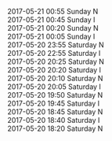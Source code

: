 2017-05-21 00:55 Sunday  N  
2017-05-21 00:45 Sunday  I  
2017-05-21 00:20 Sunday  N  
2017-05-21 00:05 Sunday  I  
2017-05-20 23:55 Saturday  N  
2017-05-20 22:55 Saturday  I  
2017-05-20 20:25 Saturday  N  
2017-05-20 20:20 Saturday  I  
2017-05-20 20:10 Saturday  N  
2017-05-20 20:05 Saturday  I  
2017-05-20 19:50 Saturday  N  
2017-05-20 19:45 Saturday  I  
2017-05-20 18:45 Saturday  N  
2017-05-20 18:40 Saturday  I  
2017-05-20 18:20 Saturday  N  

